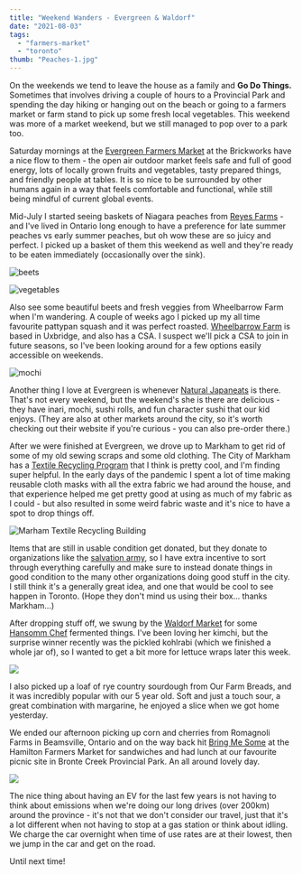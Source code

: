 ```yaml
---
title: "Weekend Wanders - Evergreen & Waldorf"
date: "2021-08-03"
tags:
  - "farmers-market"
  - "toronto"
thumb: "Peaches-1.jpg"
---
```


On the weekends we tend to leave the house as a family and **Go Do Things.** Sometimes that involves driving a couple of hours to a Provincial Park and spending the day hiking or hanging out on the beach or going to a farmers market or farm stand to pick up some fresh local vegetables. This weekend was more of a market weekend, but we still managed to pop over to a park too.

Saturday mornings at the [Evergreen Farmers Market](https://www.evergreen.ca/evergreen-brick-works/markets-food/saturday-farmers-market/) at the Brickworks have a nice flow to them - the open air outdoor market feels safe and full of good energy, lots of locally grown fruits and vegetables, tasty prepared things, and friendly people at tables. It is so nice to be surrounded by other humans again in a way that feels comfortable and functional, while still being mindful of current global events.

Mid-July I started seeing baskets of Niagara peaches from [Reyes Farms](http://www.reyesfarms.ca/) - and I've lived in Ontario long enough to have a preference for late summer peaches vs early summer peaches, but oh wow these are so juicy and perfect. I picked up a basket of them this weekend as well and they're ready to be eaten immediately (occasionally over the sink).

![beets](/img/beets-1024x839.jpg)

![vegetables](/img/vegetables1.jpg)

Also see some beautiful beets and fresh veggies from Wheelbarrow Farm when I'm wandering. A couple of weeks ago I picked up my all time favourite pattypan squash and it was perfect roasted. [Wheelbarrow Farm](https://wheelbarrowfarm.com/) is based in Uxbridge, and also has a CSA. I suspect we'll pick a CSA to join in future seasons, so I've been looking around for a few options easily accessible on weekends.

![mochi](mochi-evergreen-farmers-market-japan-natural-eats.jpg)

Another thing I love at Evergreen is whenever [Natural Japaneats](http://www.naturaljapaneats.ca/) is there. That's not every weekend, but the weekend's she is there are delicious - they have inari, mochi, sushi rolls, and fun character sushi that our kid enjoys. (They are also at other markets around the city, so it's worth checking out their website if you're curious - you can also pre-order there.)

After we were finished at Evergreen, we drove up to Markham to get rid of some of my old sewing scraps and some old clothing. The City of Markham has a [Textile Recycling Program](https://www.markham.ca/wps/portal/home/neighbourhood-services/recycling-garbage/services/textiles/06-textiles) that I think is pretty cool, and I'm finding super helpful. In the early days of the pandemic I spent a lot of time making reusable cloth masks with all the extra fabric we had around the house, and that experience helped me get pretty good at using as much of my fabric as I could - but also resulted in some weird fabric waste and it's nice to have a spot to drop things off.

![Marham Textile Recycling Building](/img/markham-textile-recycling-1024x946.jpg)

Items that are still in usable condition get donated, but they donate to organizations like the [salvation army](https://buddiesinbadtimes.com/blog/the-salvation-army-still-hates-gays/), so I have extra incentive to sort through everything carefully and make sure to instead donate things in good condition to the many other organizations doing good stuff in the city. I still think it's a generally great idea, and one that would be cool to see happen in Toronto. (Hope they don't mind us using their box... thanks Markham...)

After dropping stuff off, we swung by the [Waldorf Market](https://www.villagemarket.ca/) for some [Hansomm Chef](https://www.hansommchef.com/products) fermented things. I've been loving her kimchi, but the surprise winner recently was the pickled kohlrabi (which we finished a whole jar of), so I wanted to get a bit more for lettuce wraps later this week.

![](/img/hansomm-chef.jpg)

I also picked up a loaf of rye country sourdough from Our Farm Breads, and it was incredibly popular with our 5 year old. Soft and just a touch sour, a great combination with margarine, he enjoyed a slice when we got home yesterday.

We ended our afternoon picking up corn and cherries from Romagnoli Farms in Beamsville, Ontario and on the way back hit [Bring Me Some](https://www.bringmesome.ca/) at the Hamilton Farmers Market for sandwiches and had lunch at our favourite picnic site in Bronte Creek Provincial Park. An all around lovely day.

![](/img/Bronte-Creek-1024x768.jpg)

The nice thing about having an EV for the last few years is not having to think about emissions when we're doing our long drives (over 200km) around the province - it's not that we don't consider our travel, just that it's a lot different when not having to stop at a gas station or think about idling. We charge the car overnight when time of use rates are at their lowest, then we jump in the car and get on the road.

Until next time!
